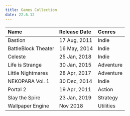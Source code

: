 ```yaml
---
title: Games Collection
date: 22.6.12
---
```


| Name  | Release Date | Genres | 
|:---------|:--|:---|
| Bastion | 17 Aug, 2011 | Indie | 
| BattleBlock Theater | 16 May, 2014 | Indie | 
| Celeste | 25 Jan, 2018 | Indie | 
| Life is Strange | 30 Jan, 2015 | Adventure | 
| Little Nightmares | 28 Apr, 2017 | Adventure | 
| NEKOPARA Vol. 1 | 30 Dec, 2014 | Indie | 
| Portal 2 | 19 Apr, 2011 | Action | 
| Slay the Spire | 23 Jan, 2019 | Strategy | 
| Wallpaper Engine | Nov 2018 | Utilities | 

